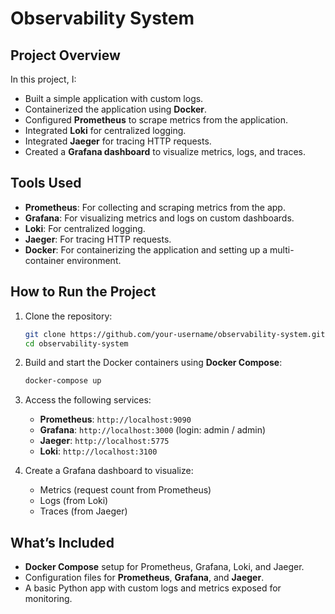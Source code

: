 # Observability System


## Project Overview

In this project, I:

- Built a simple application with custom logs.
- Containerized the application using **Docker**.
- Configured **Prometheus** to scrape metrics from the application.
- Integrated **Loki** for centralized logging.
- Integrated **Jaeger** for tracing HTTP requests.
- Created a **Grafana dashboard** to visualize metrics, logs, and traces.

## Tools Used

- **Prometheus**: For collecting and scraping metrics from the app.
- **Grafana**: For visualizing metrics and logs on custom dashboards.
- **Loki**: For centralized logging.
- **Jaeger**: For tracing HTTP requests.
- **Docker**: For containerizing the application and setting up a multi-container environment.

## How to Run the Project

1. Clone the repository:
   ```bash
   git clone https://github.com/your-username/observability-system.git
   cd observability-system
   ```

2. Build and start the Docker containers using **Docker Compose**:
   ```bash
   docker-compose up
   ```

3. Access the following services:
   - **Prometheus**: `http://localhost:9090`
   - **Grafana**: `http://localhost:3000` (login: admin / admin)
   - **Jaeger**: `http://localhost:5775`
   - **Loki**: `http://localhost:3100`

4. Create a Grafana dashboard to visualize:
   - Metrics (request count from Prometheus)
   - Logs (from Loki)
   - Traces (from Jaeger)

## What’s Included

- **Docker Compose** setup for Prometheus, Grafana, Loki, and Jaeger.
- Configuration files for **Prometheus**, **Grafana**, and **Jaeger**.
- A basic Python app with custom logs and metrics exposed for monitoring.
